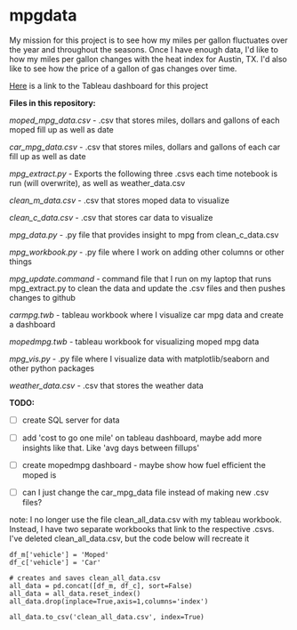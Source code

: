 # mpgdata

My mission for this project is to see how my miles per gallon fluctuates over the year and throughout the seasons. Once I have enough data, I'd like to how my miles per gallon changes with the heat index for Austin, TX. I'd also like to see how the price of a gallon of gas changes over time.

[Here](https://public.tableau.com/profile/ethan.fuerst#!/vizhome/mpgdatavis/Dashboard) is a link to the Tableau dashboard for this project

**Files in this repository:**

*moped_mpg_data.csv* - .csv that stores miles, dollars and gallons of each moped fill up as well as date 

*car_mpg_data.csv* - .csv that stores miles, dollars and gallons of each car fill up as well as date 

*mpg_extract.py* - Exports the following three .csvs each time notebook is run (will overwrite), as well as weather_data.csv

*clean_m_data.csv* - .csv that stores moped data to visualize

*clean_c_data.csv* - .csv that stores car data to visualize

*mpg_data.py* - .py file that provides insight to mpg from clean_c_data.csv

*mpg_workbook.py* - .py file where I work on adding other columns or other things

*mpg_update.command* - command file that I run on my laptop that runs mpg_extract.py to clean the data and update the .csv files and then pushes changes to github

*carmpg.twb* - tableau workbook where I visualize car mpg data and create a dashboard

*mopedmpg.twb* - tableau workbook for visualizing moped mpg data

*mpg_vis.py* - .py file where I visualize data with matplotlib/seaborn and other python packages

*weather_data.csv* - .csv that stores the weather data

**TODO:**

- [ ] create SQL server for data

- [ ] add 'cost to go one mile' on tableau dashboard, maybe add more insights like that. Like 'avg days between fillups'

- [ ] create mopedmpg dashboard - maybe show how fuel efficient the moped is

- [ ] can I just change the car_mpg_data file instead of making new .csv files?

note:
I no longer use the file clean_all_data.csv with my tableau workbook. Instead, I have two separate workbooks that link to the respective .csvs. I've deleted clean_all_data.csv, but the code below will recreate it

```
df_m['vehicle'] = 'Moped'
df_c['vehicle'] = 'Car'

# creates and saves clean_all_data.csv
all_data = pd.concat([df_m, df_c], sort=False)
all_data = all_data.reset_index()
all_data.drop(inplace=True,axis=1,columns='index')

all_data.to_csv('clean_all_data.csv', index=True)
```